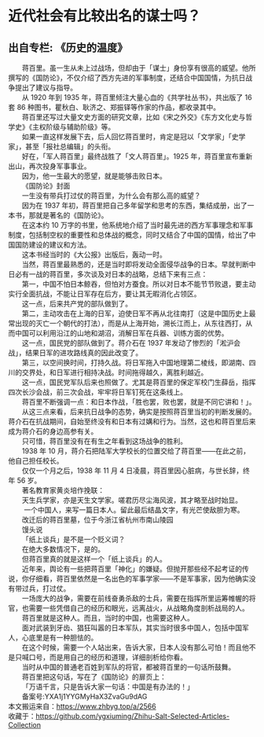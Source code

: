 # 近代社会有比较出名的谋士吗？  
## 出自专栏: 《历史的温度》  
&emsp;&emsp;蒋百里。虽一生从未上过战场，但却由于「谋士」身份享有很高的威望。他所撰写的《国防论》，不仅介绍了西方先进的军事制度，还结合中国国情，为抗日战争提出了建议与指导。  
&emsp;&emsp;从 1920 年到 1935 年，蒋百里倾注大量心血的《共学社丛书》，共出版了 16 套 86 种图书，瞿秋白、耿济之、郑振铎等作家的作品，都收录其中。  
&emsp;&emsp;蒋百里还写过大量文史方面的研究文章，比如《宋之外交》《东方文化史与哲学史》《主权阶级与辅助阶级》等。  
&emsp;&emsp;如果一直这样发展下去，后人回忆蒋百里时，肯定是冠以「文学家」「史学家」，甚至「报社总编辑」的头衔。  
&emsp;&emsp;好在，「军人蒋百里」最终战胜了「文人蒋百里」。1925 年，蒋百里宣布重新出山，再次投身军事事业。  
&emsp;&emsp;因为，他一生最大的愿望，就是能够击败日本。  
&emsp;&emsp;《国防论》封面  
&emsp;&emsp;一生没有带兵打过仗的蒋百里，为什么会有那么高的威望？  
&emsp;&emsp;因为在 1937 年初，蒋百里把自己多年留学和思考的东西，集结成册，出了一本书，那就是著名的《国防论》。  
&emsp;&emsp;在这本约 10 万字的书里，他系统地介绍了当时最先进的西方军事理念和军事制度，包括制空权的重要性和总体战的概念，同时又结合了中国的国情，给出了中国国防建设的建议和方法。  
&emsp;&emsp;这本书经当时的《大公报》出版后，轰动一时。  
&emsp;&emsp;当然，蒋百里最熟悉的，还是当时即将发动全面侵华战争的日本。早就判断中日必有一战的蒋百里，多次谈及对日本的战略，总结下来有三点：  
&emsp;&emsp;第一，中国不怕日本鲸吞，但怕对方蚕食。所以对日本不能节节败退，要主动实行全面抗战，不能让日军存在后方，要让其无暇消化占领区。  
&emsp;&emsp;这一点，后来共产党的部队做到了。  
&emsp;&emsp;第二，主动攻击在上海的日军，迫使日军不再从北往南打（这是中国历史上最常出现的灭亡一个朝代的打法），而是从上海开始，溯长江而上，从东往西打，从而中国可以利用沿江的山地和湖沼，消解日军在兵器、训练方面的优势。  
&emsp;&emsp;这一点，国民党的部队做到了。蒋介石在 1937 年发动了惨烈的「淞沪会战」，结果日军的进攻路线真的因此改变了。  
&emsp;&emsp;第三，以空间换时间，打持久战。将日军拖入中国地理第二棱线，即湖南、四川的交界处，和日军进行相持决战。时间拖得越久，离胜利越近。  
&emsp;&emsp;这一点，国民党军队后来也照做了。尤其是蒋百里的保定军校门生薛岳，指挥四次长沙会战，前三次会战，牢牢将日军钉死在这条线上。  
&emsp;&emsp;蒋百里不断强调一点：和日本作战，「胜也罢，败也罢，就是不同它讲和！」。  
&emsp;&emsp;从这三点来看，后来抗日战争的态势，确实是按照蒋百里当初的判断发展的。蒋介石在抗战期间，自始至终没有和日本有过媾和行为。当然，这也和蒋百里后来成为蒋介石的身边高参有关。  
&emsp;&emsp;只可惜，蒋百里没有在有生之年看到这场战争的胜利。  
&emsp;&emsp;1938 年 10 月，蒋介石把陆军大学校长的位置交给了蒋百里——在此之前，他自己担任校长。  
&emsp;&emsp;仅仅一个月之后，1938 年 11 月 4 日凌晨，蒋百里因心脏病，与世长辞，终年 56 岁。  
&emsp;&emsp;著名教育家黄炎培作挽联：  
&emsp;&emsp;天生兵学家，亦是天生文学家。嗟君历尽尘海风波，其才略至战时始显。  
&emsp;&emsp;
一个中国人，来写一篇日本人。留此最后结晶文字，有光芒使敌胆为寒。  
&emsp;&emsp;改迁后的蒋百里墓，位于今浙江省杭州市南山陵园  
&emsp;&emsp;馒头说  
&emsp;&emsp;「纸上谈兵」是不是一个贬义词？  
&emsp;&emsp;在绝大多数情况下，是的。  
&emsp;&emsp;但蒋百里真的就是这样一个「纸上谈兵」的人。  
&emsp;&emsp;近年来，舆论有一些把蒋百里「神化」的嫌疑。但抛开那些经不起考证的传说，你仔细看，蒋百里依然是一名出色的军事学家——不是军事家，因为他确实没有带过兵，打过仗。  
&emsp;&emsp;一场庞大的战争，需要在前线奋勇杀敌的士兵，需要在指挥所里运筹帷幄的将官，也需要一些凭借自己的经历和眼光，远离战火，从战略角度剖析战局的人。  
&emsp;&emsp;蒋百里就是这种人。而且，当时的中国，也需要这种人。  
&emsp;&emsp;面对武装到牙齿、猖狂叫嚣的日本军队，其实当时很多中国人，包括中国军人，心底里是有一种胆怯的。  
&emsp;&emsp;在这个时候，需要一个人站出来，告诉大家，日本人没有那么可怕！而且他不是只喊口号，而是用自己的经历和道理，详细剖析给你看。  
&emsp;&emsp;当时从中国的普通老百姓到军队的将官，都被蒋百里的一句话所鼓舞。  
&emsp;&emsp;蒋百里把这句话，写在了《国防论》的扉页上：  
&emsp;&emsp;「万语千言，只是告诉大家一句话：中国是有办法的！」  
&emsp;&emsp;备案号:YXA1j1YYGMyHaX3ZvaGu9dAG  
本文搬运来自：https://www.zhbyg.top/a/2566  
 收藏于：https://github.com/ygxiuming/Zhihu-Salt-Selected-Articles-Collection